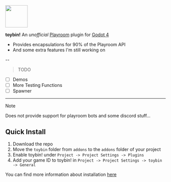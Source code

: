 <img src="https://github.com/user-attachments/assets/1c5119c4-f0e1-4b83-ab6a-c298d0e27085" width="70"/>

<b>toybin!</b> An <i>unofficial</i> [Playroom](https://joinplayroom.com/) plugin for [Godot 4](https://godotengine.org/)

- Provides encapsulations for 90% of the Playroom API
- And some extra features I'm still working on
 
--
> TODO
- [ ] Demos
- [ ] More Testing Functions
- [ ] Spawner
---

> [!NOTE]
> Does not provide support for playroom bots and some discord stuff...

## Quick Install
1. Download the repo
2. Move the `toybin` folder from `addons` to the `addons` folder of your project
3. Enable toybin! under `Project -> Project Settings -> Plugins`
4. Add your game ID to toybin! in `Project -> Project Settings -> toybin -> General`

You can find more information about installation [here](https://github.com/Alkaliii/toybin/wiki/Installation-and-Setup)
